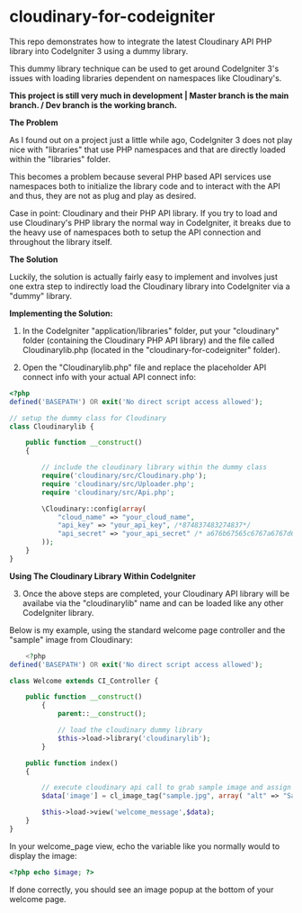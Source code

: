 # cloudinary-for-codeigniter

This repo demonstrates how to integrate the latest Cloudinary API PHP library into CodeIgniter 3 using a dummy library.  

This dummy library technique can be used to get around CodeIgniter 3's issues with loading libraries dependent on namespaces like Cloudinary's.

**This project is still very much in development | Master branch is the main branch. / Dev branch is the working branch.**

**The Problem**

As I found out on a project just a little while ago, CodeIgniter 3 does not play nice with "libraries" that use PHP namespaces and that are directly loaded within the "libraries" folder.

This becomes a problem because several PHP based API services use namespaces both to initialize the library code and to interact with the API and thus, they are not as plug and play as desired.

Case in point: Cloudinary and their PHP API library.  If you try to load and use Cloudinary's PHP library the normal way in CodeIgniter, it breaks due to the heavy use of namespaces both to setup the API connection and throughout the library itself.

**The Solution**

Luckily, the solution is actually fairly easy to implement and involves just one extra step to indirectly load the Cloudinary library into CodeIgniter via a "dummy" library.  

**Implementing the Solution:**

1. In the CodeIgniter "application/libraries" folder, put your "cloudinary" folder (containing the Cloudinary PHP API library) and the file called Cloudinarylib.php (located in the "cloudinary-for-codeigniter" folder).

2. Open the "Cloudinarylib.php" file and replace the placeholder API connect info with your actual API connect info:

```php
<?php
defined('BASEPATH') OR exit('No direct script access allowed');

// setup the dummy class for Cloudinary
class Cloudinarylib {

    public function __construct()
    {

        // include the cloudinary library within the dummy class
        require('cloudinary/src/Cloudinary.php');
        require 'cloudinary/src/Uploader.php';
        require 'cloudinary/src/Api.php';

        \Cloudinary::config(array(
            "cloud_name" => "your_cloud_name",
            "api_key" => "your_api_key", /*874837483274837*/
            "api_secret" => "your_api_secret" /* a676b67565c6767a6767d6767f676fe1 */
        ));
    }
}
```

**Using The Cloudinary Library Within CodeIgniter**

3. Once the above steps are completed, your Cloudinary API library will be availabe via the "cloudinarylib" name and can be loaded like any other CodeIgniter library.

Below is my example, using the standard welcome page controller and the "sample" image from Cloudinary:

```php
	<?php
defined('BASEPATH') OR exit('No direct script access allowed');

class Welcome extends CI_Controller {

	public function __construct()
		{
			parent::__construct();

			// load the cloudinary dummy library
			$this->load->library('cloudinarylib');
		}

	public function index()
	{

		// execute cloudinary api call to grab sample image and assign to $image variable in the view
		$data['image'] = cl_image_tag("sample.jpg", array( "alt" => "Sample Image" ));

		$this->load->view('welcome_message',$data);
	}
}
```

In your welcome_page view, echo the variable like you normally would to display the image:
```php
<?php echo $image; ?>
```

If done correctly, you should see an image popup at the bottom of your welcome page.